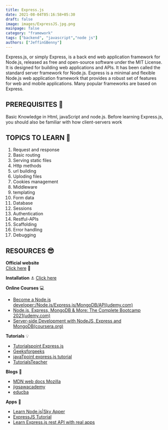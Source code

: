 ```yaml
---
title: Express.js
date: 2021-08-04T05:16:58+05:30
draft: false
image: images/ExpressJS.jpg.png
mainpage: false
category: "framework"
tags: ["backend", "javascript","node js"]
authors: ["JeffinGBenny"]
---
```


Express.js, or simply Express, is a back end web application framework for Node.js, released as free and open-source software under the MIT License. It is designed for building web applications and APIs. It has been called the standard server framework for Node.js. Express is a minimal and flexible Node.js web application framework that provides a robust set of features for web and mobile applications. Many popular frameworks are based on Express.

## PREREQUISITES 🧳 

Basic Knowledge in Html, javaScript and   node.js.  Before learning Express.js, you should also be  familiar with how client-servers work  

## TOPICS TO LEARN 📖 

1. Request and response
2. Basic routing
3. Serving static files
4. Http methods
5. url building
6. Uploding files
7. Cookies management 
8. Middleware
9. templating
10. Form data
11. Database
12. Sessions
13. Authentication
14. Restful-APIs
15. Scaffolding
16. Error handling
 17. Debugging



## RESOURCES 😎


**Official website**  
  [Click here](http://expressjs.com/)  📃 

**Installation** ⚓ 
[Click here](https://expressjs.com/en/starter/installing.html)

**Online Courses** 💻

- [Become a Node.js  developer:/Node.js/Express.js/MongoDB/API(udemy.com)](https://www.udemy.com/course/become-a-nodejs-developernodejsexpressjsmongodbapi/)
- [Node.js, Express, MongoDB & More: The Complete Bootcamp 2021(udemy.com)](https://www.udemy.com/course/nodejs-express-mongodb-bootcamp/)
- [Server-side Development with NodeJS, Express and MongoDB(coursera.org)](https://www.coursera.org/learn/server-side-nodejs)


**Tutorials** 💡

- [Tutorialspoint Express.js](https://www.tutorialspoint.com/expressjs/index.htm)
- [Geeksforgeeks](https://www.geeksforgeeks.org/introduction-to-express/)
- [javaTpoint express.js tutorial](https://www.javatpoint.com/expressjs-tutorial)
- [TutorialsTeacher](https://www.tutorialsteacher.com/nodejs/expressjs)

**Blogs** 📝

- [MDN web docs Mozilla](https://developer.mozilla.org/en-US/docs/Learn/Server-side/Express_Nodejs/Introduction)
- [jigsawacademy](https://www.jigsawacademy.com/blogs/tutorial/expressjs-tutorial/amp/)
- [educba](https://www.educba.com/what-is-expressjs/)

**Apps** 📱

- [Learn Node.js|Sky Apper](https://play.google.com/store/apps/details?id=com.skyapper.learnnodejs)
- [ExpressJS Tutorial](https://play.google.com/store/apps/details?id=com.devtd.Learn_ExpressJS)
- [Learn Express.js rest API with real apps](https://play.google.com/store/apps/details?id=pmk.learnexpressjsrestapiwithrealapps)

